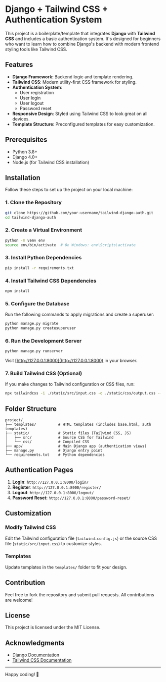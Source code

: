 # Django + Tailwind CSS + Authentication System

This project is a boilerplate/template that integrates **Django** with **Tailwind CSS** and includes a basic authentication system. It's designed for beginners who want to learn how to combine Django's backend with modern frontend styling tools like Tailwind CSS.

## Features

- **Django Framework**: Backend logic and template rendering.
- **Tailwind CSS**: Modern utility-first CSS framework for styling.
- **Authentication System**:
  - User registration
  - User login
  - User logout
  - Password reset
- **Responsive Design**: Styled using Tailwind CSS to look great on all devices.
- **Template Structure**: Preconfigured templates for easy customization.

## Prerequisites

- Python 3.8+
- Django 4.0+
- Node.js (for Tailwind CSS installation)

## Installation

Follow these steps to set up the project on your local machine:

### 1. Clone the Repository
```bash
git clone https://github.com/your-username/tailwind-django-auth.git
cd tailwind-django-auth
```

### 2. Create a Virtual Environment
```bash
python -m venv env
source env/bin/activate  # On Windows: env\Scripts\activate
```

### 3. Install Python Dependencies
```bash
pip install -r requirements.txt
```

### 4. Install Tailwind CSS Dependencies
```bash
npm install
```

### 5. Configure the Database
Run the following commands to apply migrations and create a superuser:
```bash
python manage.py migrate
python manage.py createsuperuser
```

### 6. Run the Development Server
```bash
python manage.py runserver
```
Visit [http://127.0.0.1:8000](http://127.0.0.1:8000) in your browser.

### 7. Build Tailwind CSS (Optional)
If you make changes to Tailwind configuration or CSS files, run:
```bash
npx tailwindcss -i ./static/src/input.css -o ./static/css/output.css --watch
```

## Folder Structure
```
project/
├── templates/          # HTML templates (includes base.html, auth templates)
├── static/             # Static files (Tailwind CSS, JS)
│   ├── src/            # Source CSS for Tailwind
│   └── css/            # Compiled CSS
├── app/                # Main Django app (authentication views)
├── manage.py           # Django entry point
└── requirements.txt    # Python dependencies
```

## Authentication Pages

1. **Login**: `http://127.0.0.1:8000/login/`
2. **Register**: `http://127.0.0.1:8000/register/`
3. **Logout**: `http://127.0.0.1:8000/logout/`
4. **Password Reset**: `http://127.0.0.1:8000/password-reset/`

## Customization

### Modify Tailwind CSS
Edit the Tailwind configuration file (`tailwind.config.js`) or the source CSS file (`static/src/input.css`) to customize styles.

### Templates
Update templates in the `templates/` folder to fit your design.

## Contribution

Feel free to fork the repository and submit pull requests. All contributions are welcome!

## License

This project is licensed under the MIT License.

## Acknowledgments

- [Django Documentation](https://docs.djangoproject.com/)
- [Tailwind CSS Documentation](https://tailwindcss.com/docs)

---

Happy coding! 🚀

